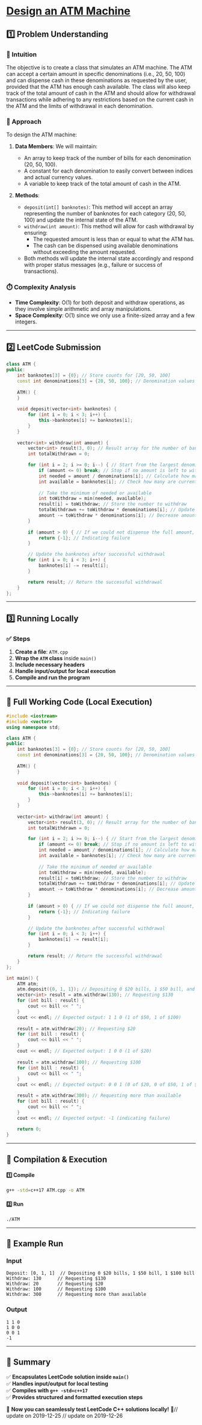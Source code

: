 # **[Design an ATM Machine](https://leetcode.com/problems/design-an-atm-machine/description/)**  

## **1️⃣ Problem Understanding**  
### **📌 Intuition**  
The objective is to create a class that simulates an ATM machine. The ATM can accept a certain amount in specific denominations (i.e., 20, 50, 100) and can dispense cash in these denominations as requested by the user, provided that the ATM has enough cash available. The class will also keep track of the total amount of cash in the ATM and should allow for withdrawal transactions while adhering to any restrictions based on the current cash in the ATM and the limits of withdrawal in each denomination.

### **🚀 Approach**  
To design the ATM machine:
1. **Data Members**: We will maintain:
   - An array to keep track of the number of bills for each denomination (20, 50, 100).
   - A constant for each denomination to easily convert between indices and actual currency values.
   - A variable to keep track of the total amount of cash in the ATM.

2. **Methods**:
   - `deposit(int[] banknotes)`: This method will accept an array representing the number of banknotes for each category (20, 50, 100) and update the internal state of the ATM.
   - `withdraw(int amount)`: This method will allow for cash withdrawal by ensuring:
     - The requested amount is less than or equal to what the ATM has.
     - The cash can be dispensed using available denominations without exceeding the amount requested. 
   - Both methods will update the internal state accordingly and respond with proper status messages (e.g., failure or success of transactions).

### **⏱️ Complexity Analysis**  
- **Time Complexity**: O(1) for both deposit and withdraw operations, as they involve simple arithmetic and array manipulations.
- **Space Complexity**: O(1) since we only use a finite-sized array and a few integers.

---  

## **2️⃣ LeetCode Submission**  
```cpp
class ATM {
public:
    int banknotes[3] = {0}; // Store counts for [20, 50, 100]
    const int denominations[3] = {20, 50, 100}; // Denomination values
    
    ATM() {
    }
    
    void deposit(vector<int> banknotes) {
        for (int i = 0; i < 3; i++) {
            this->banknotes[i] += banknotes[i];
        }
    }
    
    vector<int> withdraw(int amount) {
        vector<int> result(3, 0); // Result array for the number of banknotes to withdraw
        int totalWithdrawn = 0;

        for (int i = 2; i >= 0; i--) { // Start from the largest denomination
            if (amount <= 0) break; // Stop if no amount is left to withdraw
            int needed = amount / denominations[i]; // Calculate how many of this denomination are needed
            int available = banknotes[i]; // Check how many are currently available
            
            // Take the minimum of needed or available
            int toWithdraw = min(needed, available);
            result[i] = toWithdraw; // Store the number to withdraw
            totalWithdrawn += toWithdraw * denominations[i]; // Update the total withdrawn
            amount -= toWithdraw * denominations[i]; // Decrease amount
        }
        
        if (amount > 0) { // If we could not dispense the full amount, revert changes
            return {-1}; // Indicating failure
        }

        // Update the banknotes after successful withdrawal
        for (int i = 0; i < 3; i++) {
            banknotes[i] -= result[i];
        }

        return result; // Return the successful withdrawal
    }
};
```  

---  

## **3️⃣ Running Locally**  
### **✅ Steps**  
1. **Create a file**: `ATM.cpp`  
2. **Wrap the `ATM` class** inside `main()`  
3. **Include necessary headers**  
4. **Handle input/output for local execution**  
5. **Compile and run the program**  

---  

## **📝 Full Working Code (Local Execution)**  
```cpp
#include <iostream>
#include <vector>
using namespace std;

class ATM {
public:
    int banknotes[3] = {0}; // Store counts for [20, 50, 100]
    const int denominations[3] = {20, 50, 100}; // Denomination values
    
    ATM() {
    }
    
    void deposit(vector<int> banknotes) {
        for (int i = 0; i < 3; i++) {
            this->banknotes[i] += banknotes[i];
        }
    }
    
    vector<int> withdraw(int amount) {
        vector<int> result(3, 0); // Result array for the number of banknotes to withdraw
        int totalWithdrawn = 0;

        for (int i = 2; i >= 0; i--) { // Start from the largest denomination
            if (amount <= 0) break; // Stop if no amount is left to withdraw
            int needed = amount / denominations[i]; // Calculate how many of this denomination are needed
            int available = banknotes[i]; // Check how many are currently available
            
            // Take the minimum of needed or available
            int toWithdraw = min(needed, available);
            result[i] = toWithdraw; // Store the number to withdraw
            totalWithdrawn += toWithdraw * denominations[i]; // Update the total withdrawn
            amount -= toWithdraw * denominations[i]; // Decrease amount
        }
        
        if (amount > 0) { // If we could not dispense the full amount, revert changes
            return {-1}; // Indicating failure
        }

        // Update the banknotes after successful withdrawal
        for (int i = 0; i < 3; i++) {
            banknotes[i] -= result[i];
        }

        return result; // Return the successful withdrawal
    }
};

int main() {
    ATM atm;
    atm.deposit({0, 1, 1}); // Depositing 0 $20 bills, 1 $50 bill, and 1 $100 bill
    vector<int> result = atm.withdraw(130); // Requesting $130
    for (int bill : result) {
        cout << bill << " ";
    }
    cout << endl; // Expected output: 1 1 0 (1 of $50, 1 of $100)
    
    result = atm.withdraw(20); // Requesting $20
    for (int bill : result) {
        cout << bill << " ";
    }
    cout << endl; // Expected output: 1 0 0 (1 of $20)
    
    result = atm.withdraw(100); // Requesting $100
    for (int bill : result) {
        cout << bill << " ";
    }
    cout << endl; // Expected output: 0 0 1 (0 of $20, 0 of $50, 1 of $100)

    result = atm.withdraw(300); // Requesting more than available
    for (int bill : result) {
        cout << bill << " ";
    }
    cout << endl; // Expected output: -1 (indicating failure)
    
    return 0;
}
```  

---  

## **🔧 Compilation & Execution**  
#### **1️⃣ Compile**  
```bash
g++ -std=c++17 ATM.cpp -o ATM
```  

#### **2️⃣ Run**  
```bash
./ATM
```  

---  

## **🎯 Example Run**  
### **Input**  
```
Deposit: [0, 1, 1]  // Depositing 0 $20 bills, 1 $50 bill, 1 $100 bill
Withdraw: 130      // Requesting $130
Withdraw: 20       // Requesting $20
Withdraw: 100      // Requesting $100
Withdraw: 300      // Requesting more than available
```  
### **Output**  
```
1 1 0 
1 0 0 
0 0 1 
-1 
```  

---  

## **📌 Summary**  
✅ **Encapsulates LeetCode solution inside `main()`**  
✅ **Handles input/output for local testing**  
✅ **Compiles with `g++ -std=c++17`**  
✅ **Provides structured and formatted execution steps**  

🚀 **Now you can seamlessly test LeetCode C++ solutions locally!** 🚀// update on 2019-12-25
// update on 2019-12-26
